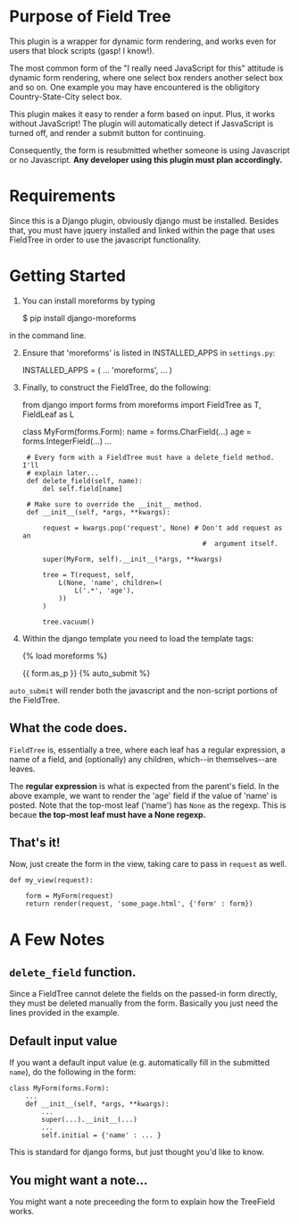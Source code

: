# Purpose of Field Tree

This plugin is a wrapper for dynamic form rendering, and works even for users
that block scripts (gasp! I know!).

The most common form of the "I really need JavaScript for this" attitude is
dynamic form rendering, where one select box renders another select box and so
on. One example you may have encountered is the obligitory Country-State-City
select box.

This plugin makes it easy to render a form based on input. Plus, it works
without JavaScript! The plugin will automatically detect if JasvaScript is
turned off, and render a submit button for continuing.

Consequently, the form is resubmitted whether someone is using Javascript or no
Javascript. **Any developer using this plugin must plan accordingly.**

# Requirements

Since this is a Django plugin, obviously django must be installed. Besides that,
you must have jquery installed and linked within the page that uses FieldTree
in order to use the javascript functionality.

# Getting Started


1. You can install moreforms by typing

    $ pip install django-moreforms
    
in the command line.

2. Ensure that 'moreforms' is listed in INSTALLED_APPS in `settings.py`:

    INSTALLED_APPS = (
        ...
        'moreforms',
        ...
    )
    
3. Finally, to construct the FieldTree, do the following:

    from django import forms
    from moreforms import FieldTree as T, FieldLeaf as L
    
    class MyForm(forms.Form):
        name = forms.CharField(...)
        age = forms.IntegerField(...)
        ...
        
        # Every form with a FieldTree must have a delete_field method. I'll
        # explain later...
        def delete_field(self, name):
            del self.field[name]
        
        # Make sure to override the __init__ method.
        def __init__(self, *args, **kwargs):
        
            request = kwargs.pop('request', None) # Don't add request as an
                                                    #  argument itself.
                                                    
            super(MyForm, self).__init__(*args, **kwargs)
            
            tree = T(request, self,
                L(None, 'name', children=(
                    L('.*', 'age'),
                ))
            )
            
            tree.vacuum()
                
4. Within the django template you need to load the template tags:

    {% load moreforms %}
    
    {{ form.as_p }} {% auto_submit %}
    
`auto_submit` will render both the javascript and the non-script portions
of the FieldTree.
                
## What the code does.

`FieldTree` is, essentially a tree, where each leaf has a regular expression,
a name of a field, and (optionally) any children, which--in themselves--are
leaves.

The **regular expression** is what is expected from the parent's field. In
the above example, we want to render the 'age' field if the value of
'name' is posted. Note that the top-most leaf ('name') has `None` as the
regexp. This is becaue **the top-most leaf must have a None regexp.**

## That's it!

Now, just create the form in the view, taking care to pass in `request` as well.

    def my_view(request):
    
        form = MyForm(request)
        return render(request, 'some_page.html', {'form' : form})
        
# A Few Notes

## `delete_field` function.

Since a FieldTree cannot delete the fields on the passed-in form directly,
they must be deleted manually from the form. Basically you just need the lines
provided in the example.

## Default input value

If you want a default input value (e.g. automatically fill in the submitted
`name`), do the following in the form:

    class MyForm(forms.Form):
        ...
        def __init__(self, *args, **kwargs):
            ...
            super(...).__init__(...)
            ...
            self.initial = {'name' : ... }
            
This is standard for django forms, but just thought you'd like to know.

## You might want a note...

You might want a note preceeding the form to explain how the TreeField works.
